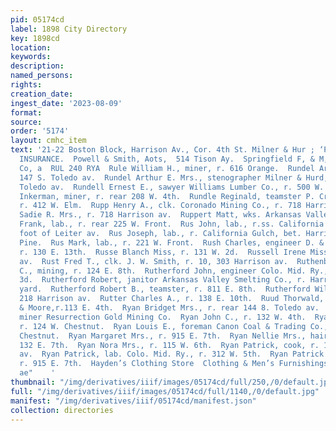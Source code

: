 ```yaml
---
pid: 05174cd
label: 1898 City Directory
key: 1898cd
location: 
keywords: 
description: 
named_persons: 
rights: 
creation_date: 
ingest_date: '2023-08-09'
format: 
source: 
order: '5174'
layout: cmhc_item
text: '21-22 Boston Block, Harrison Av., Cor. 4th St. Milner & Hur ; ‘PLATE GLASS
  INSURANCE.  Powell & Smith, Aots,  514 Tison Ay.  Springfield F, & M, Insurance
  Co, a  RUL 240 RYA  Rule William H., miner, r. 616 Orange.  Rundel Arthur E., r.
  147 S. Toledo av.  Rundel Arthur E. Mrs., stenographer Milner & Hurd, r. 147 S.
  Toledo av.  Rundell Ernest E., sawyer Williams Lumber Co., r. 500 W. 4th.  Rundle
  Inkerman, miner, r. rear 208 W. 4th.  Rundle Reginald, teamster P. Crowe & Bro.,
  r. 412 W. Elm.  Rupp Henry A., clk. Coronado Mining Co., r. 718 Harrison  av.  Rupp
  Sadie R. Mrs., r. 718 Harrison av.  Ruppert Matt, wks. Arkansas Valley Smelter.  Rus
  Frank, lab., r. rear 225 W. Front.  Rus John, lab., r.ss. California Gulch, opp.
  foot of Leiter av.  Rus Joseph, lab., r. California Gulch, bet. Harrison av. and
  Pine.  Rus Mark, lab., r. 221 W. Front.  Rush Charles, engineer D. & R. G. R. R.,
  r. 130 E. 13th.  Russe Blanch Miss, r. 131 W. 2d.  Russell Irene Miss, r. 202 Harrison
  av.  Rust Fred T., clk. J. W. Smith, r. 10, 303 Harrison av.  Ruthenburg Marcus
  C., mining, r. 124 E. 8th.  Rutherford John, engineer Colo. Mid. Ry., r. 611 W.
  3d.  Rutherford Robert, janitor Arkansas Valley Smelting Co., r. Harrison Red. Wks.
  yard.  Rutherford Robert B., teamster, r. 811 E. 8th.  Rutherford William G., r.
  218 Harrison av.  Rutter Charles A., r. 138 E. 10th.  Ruud Thorwald, shoemkr. McCarty
  & Moore,r.113 E. 4th.  Ryan Bridget Mrs., r. rear 144 8. Toledo av. |  Ryan D. H.,
  miner Resurrection Gold Mining Co.  Ryan John C., r. 132 W. 4th.  Ryan J. H., lab.,
  r. 124 W. Chestnut.  Ryan Louis E., foreman Canon Coal & Trading Co., r. 420 W.
  Chestnut.  Ryan Margaret Mrs., r. 915 E. 7th.  Ryan Nellie Mrs., hair dresser, r.
  132 E. 7th.  Ryan Nora Mrs., r. 115 W. 6th.  Ryan Patrick, cook, r. 114 Harrison
  av.  Ryan Patrick, lab. Colo. Mid. Ry., r. 312 W. 5th.  Ryan Patrick D., blksmith,
  r. 915 E. 7th.  Hayden’s Clothing Store  Clothing & Men’s Furnishings **%ic3 ‘screen
  ae"    '
thumbnail: "/img/derivatives/iiif/images/05174cd/full/250,/0/default.jpg"
full: "/img/derivatives/iiif/images/05174cd/full/1140,/0/default.jpg"
manifest: "/img/derivatives/iiif/05174cd/manifest.json"
collection: directories
---
```

